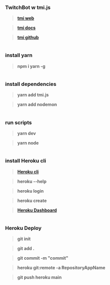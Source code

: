 ### TwitchBot w tmi.js
> **[tmi web](https://tmijs.com/)**

> **[tmi docs](https://tmijs.github.io/docs/)**

> **[tmi github](https://github.com/tmijs)**
#

### install yarn
> **npm i yarn -g**
#
### install dependencies
> **yarn add tmi.js**

> **yarn add nodemon**
#

### run scripts
> **yarn dev**

> **yarn node**
#

### install Heroku cli
> **[Heroku cli](https://devcenter.heroku.com/articles/heroku-cli#install-the-heroku-cli)**

> **heroku --help**

> **heroku login**

> **heroku create**

> **[Heroku Dashboard](https://dahboard.heroku.com/apps)**
#

### Heroku Deploy
> **git init**

> **git add .**

> **git commit -m "commit"**

> **heroku git:remote -a RepositoryAppName**

> **git push heroku main**
